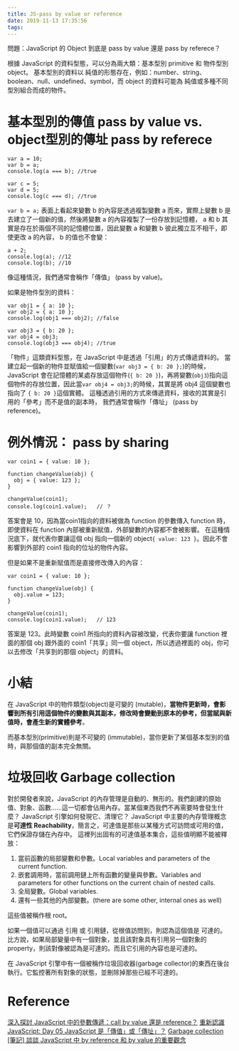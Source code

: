 ```yaml
---
title: JS-pass by value or reference
date: 2019-11-13 17:35:56
tags:
---
```


問題：JavaScript 的 Object 到底是 pass by value 還是 pass by referece？

根據 JavaScript 的資料型態，可以分為兩大類：基本型別 primitive 和 物件型別 object。
基本型別的資料以 純值的形態存在，例如：number、string、boolean、null、undefined、symbol，而 object 的資料可能為 純值或多種不同型別組合而成的物件。

# 基本型別的傳值 pass by value  vs. object型別的傳址 pass by referece

```
var a = 10;
var b = a;
console.log(a === b); //true

var c = 5;
var d = 5;
console.log(c === d); //true
```
`var b = a;` 表面上看起來變數 b 的內容是透過複製變數 a 而來，實際上變數 b 是去建立了一個新的值，然後將變數 a 的內容複製了一份存放到記憶體， a 和 b 其實是存在於兩個不同的記憶體位置，因此變數 a 和變數 b 彼此獨立互不相干，即使更改 a 的內容， b 的值也不會變：
```
a + 2;
console.log(a); //12
console.log(b); //10
``` 
像這種情況，我們通常會稱作「傳值」 (pass by value)。

如果是物件型別的資料：
```
var obj1 = { a: 10 };
var obj2 = { a: 10 };
console.log(obj1 === obj2); //false

var obj3 = { b: 20 };
var obj4 = obj3;
console.log(obj3 === obj4); //true
```
「物件」這類資料型態，在 JavaScript 中是透過「引用」的方式傳遞資料的。
當建立起一個新的物件並賦值給一個變數(`var obj3 = { b: 20 };`)的時候，JavaScript 會在記憶體的某處存放這個物件(`{ b: 20 }`)，再將變數(`obj3`)指向這個物件的存放位置，因此當`var obj4 = obj3;`的時候，其實是將 obj4 這個變數也指向了 `{ b: 20 }`這個實體。
這種透過引用的方式來傳遞資料，接收的其實是引用的「參考」而不是值的副本時，
我們通常會稱作「傳址」 (pass by reference)。

# 例外情況： pass by sharing

```
var coin1 = { value: 10 };

function changeValue(obj) {
  obj = { value: 123 };
}

changeValue(coin1);
console.log(coin1.value);   // ？
```
答案會是 10，因為當coin1指向的資料被做為 function 的參數傳入 function 時，即使資料在 function 內部被重新賦值，外部變數的內容都不會被影響。
在這種情況底下，就代表你要讓這個 obj 指向一個新的 object`{ value: 123 }`。因此不會影響到外部的 coin1 指向的位址的物件內容。

但是如果不是重新賦值而是直接修改傳入的內容：
```
var coin1 = { value: 10 };

function changeValue(obj) {
  obj.value = 123;
}

changeValue(coin1);
console.log(coin1.value);   // 123
```
答案是 123。此時變數 coin1 所指向的資料內容被改變，代表你要讓 function 裡面的那個 obj 跟外面的 coin1「共享」同一個 object，所以透過裡面的 obj，你可以去修改「共享到的那個 object」的資料。

# 小結

在 JavaScript 中的物件類型(object)是可變的 (mutable)，**當物件更新時，會影響到所有引用這個物件的變數與其副本，修改時會變動到原本的參考，但當賦與新值時，會產生新的實體參考**。

而基本型別(primitive)則是不可變的 (immutable)，當你更新了某個基本型別的值時，與那個值的副本完全無關。

# 垃圾回收 Garbage collection

對於開發者來說，JavaScript 的內存管理是自動的、無形的。我們創建的原始值、對象、函數……這一切都會佔用內存。當某個東西我們不再需要時會發生什麼？ JavaScript 引擎如何發現它、清理它？
JavaScript 中主要的內存管理概念是**可達性 Reachability**，簡言之，可達值是那些以某種方式可訪問或可用的值，它們保證存儲在內存中。
這裡列出固有的可達值基本集合，這些值明顯不能被釋放：

1. 當前函數的局部變數和參數。Local variables and parameters of the current function.
2. 嵌套調用時，當前調用鏈上所有函數的變量與參數。Variables and parameters for other functions on the current chain of nested calls.
3. 全局變數。Global variables.
4. 還有一些其他的內部變數。(there are some other, internal ones as well)

這些值被稱作根 root。

如果一個值可以通過 引用 或 引用鏈，從根值訪問到，則認為這個值是 可達的。
比方說，如果局部變量中有一個對象，並且該對象具有引用另一個對象的 property，則該對像被認為是可達的。而且它引用的內容也是可達的。

在 JavaScript 引擎中有一個被稱作垃圾回收器(garbage collector)的東西在後台執行。它監控著所有對象的狀態，並刪除掉那些已經不可達的。

# Reference

[深入探討 JavaScript 中的參數傳遞：call by value 還是 reference？](https://blog.techbridge.cc/2018/06/23/javascript-call-by-value-or-reference/)
[重新認識 JavaScript: Day 05 JavaScript 是「傳值」或「傳址」？](https://ithelp.ithome.com.tw/articles/10191057)
[Garbage collection](https://zh.javascript.info/garbage-collection)
[[筆記] 談談 JavaScript 中 by reference 和 by value 的重要觀念](https://pjchender.blogspot.com/2016/03/javascriptby-referenceby-value.html)
